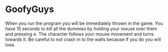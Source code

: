 # GoofyGuys
When you run the program you will be immediately thrown in the game.
You have 15 seconds to kill all the dummies by holding your mouse over them and pressing e.
The character follows your mouse movement and turns towards it.
Be careful to not crash in to the walls because if you do you will lose.
